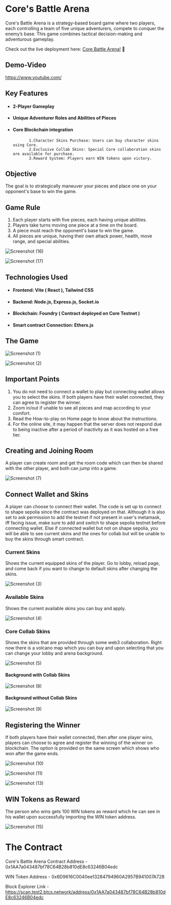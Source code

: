 # Core's Battle Arena
Core's Battle Arena is a strategy-based board game where two players, each controlling a team of five unique adventurers, compete to conquer the enemy’s base. This game combines tactical decision-making and adventurous gameplay.

Check out the live deployment here: [Core Battle Arena!](https://core-battle-arena.vercel.app/) 🚀

## Demo-Video
https://www.youtube.com/

## Key Features
* ####  2-Player Gameplay
* ####  Unique Adventurer Roles and Abilities of Pieces
* ####  Core Blockchain integration
             1.Character Skins Purchase: Users can buy character skins using Core.
             2.Exclusive Collab Skins: Special Core collaboration skins are available for purchase.
             3.Reward System: Players earn WIN tokens upon victory.

## Objective
The goal is to strategically maneuver your pieces and place one on your opponent's base to win the game.

## Game Rule
1. Each player starts with five pieces, each having unique abilities.
2. Players take turns moving one piece at a time on the board.
3. A piece must reach the opponent's base to win the game.
4. All pieces are unique, having their own attack power, health, move range, and 
   special abilities.
   
![Screenshot (16)](https://github.com/user-attachments/assets/09692366-48d9-4107-ad5d-d81a08c1b381)

![Screenshot (17)](https://github.com/user-attachments/assets/9677bec9-2da2-418e-89fa-384fb98236a0)

## Technologies Used
* ####  Frontend: Vite ( React ), Tailwind CSS
* ####  Backend: Node.js, Express.js, Socket.io
* ####  Blockchain: Foundry ( Contract deployed on Core Testnet )
* ####  Smart contract Connection: Ethers.js

## The Game

![Screenshot (1)](https://github.com/user-attachments/assets/71997b4f-1d95-47f2-afe6-e62fda2f7cea)

![Screenshot (2)](https://github.com/user-attachments/assets/882575e4-fc0c-48d4-a82a-dc7efa68427a)

## Important Points
1. You do not need to connect a wallet to play but connecting wallet allows you to select the skins. If both players have their wallet connected, they can agree to register the winner.
2. Zoom in/out if unable to see all pieces and map according to your comfort.
3. Read the How-to-play on Home page to know about the instructions.
4. For the online site, it may happen that the server does not respond due to being inactive after a period of inactivity as it was hosted on a free tier.

## Creating and Joining Room
A player can create room and get the room code which can then be shared with the other player, and both can jump into a game.

![Screenshot (7)](https://github.com/user-attachments/assets/ec979c6b-c96e-4b95-a908-644ffd097799)

## Connect Wallet and Skins
A player can choose to connect their wallet. The code is set up to connect to shape sepolia since the contract was deployed on that. Although it is also set to ask permission to add the testnet if not present in user's metamask, iff facing issue, make sure to add and switch to shape sepolia testnet before connecting wallet. Else if connected wallet but not on shape sepolia, you will be able to see current skins and the ones for collab but will be unable to buy the skins through smart contract.

### Current Skins
Shows the current equipped skins of the player. Go to lobby, reload page, and come back if you want to change to default skins after changing the skins.

![Screenshot (3)](https://github.com/user-attachments/assets/2944dd53-d08a-4045-8963-7fdc0ca76eb7)

### Available Skins 
Shows the current available skins you can buy and apply.

![Screenshot (4)](https://github.com/user-attachments/assets/a2cef72b-01ec-4e77-bb73-f00475e670b9)

### Core Collab Skins
Shows the skins that are provided through some web3 collaboration. Right now there is a volcano map which you can buy and upon selecting that you can change your lobby and arena background.

![Screenshot (5)](https://github.com/user-attachments/assets/266f6918-6842-43b9-b018-3ea054ed05c3)

#### Background with Collab Skins

![Screenshot (8)](https://github.com/user-attachments/assets/72cae4f9-3dbd-4b6a-8eaa-737f018be2b6)

#### Background without Collab Skins

![Screenshot (9)](https://github.com/user-attachments/assets/26470c7f-3e2f-47ca-b840-b5831245e5c1)

## Registering the Winner
If both players have their wallet connected, then after one player wins, players can choose to agree and register the winning of the winner on blockchain. The option is provided on the same screen which shows who won after the game ends.

![Screenshot (10)](https://github.com/user-attachments/assets/b73a74f2-d17e-4043-8d3d-b67af86a83ad)

![Screenshot (11)](https://github.com/user-attachments/assets/94ba0c80-137f-4559-8cb1-75a3fd94349b)

![Screenshot (13)](https://github.com/user-attachments/assets/ba2eb1f0-5093-4f5b-9833-7a293b912c03)

## WIN Tokens as Reward
The person who wins gets 100 WIN tokens as reward which he can see in his wallet upon successfully importing the WIN token address.

![Screenshot (15)](https://github.com/user-attachments/assets/4d1bfd58-c0c1-48b5-807d-6cb20f126f9f)

# The Contract

Core's Battle Arena Contract Address - 0x1AA7a043487bf78C64B28b810dE8c63246B04edc

WIN Token Address - 0x6D9616C0040ee13284794960A2957B941007A728

Block Explorer Link - https://scan.test2.btcs.network/address/0x1AA7a043487bf78C64B28b810dE8c63246B04edc










